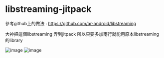 # libstreaming-jitpack

參考github上的做法 : https://github.com/ar-android/libstreaming

大神把這個libstreaming 弄到jitpack  所以只要多加兩行就能用原本libstreaming的library

![image](https://user-images.githubusercontent.com/47856036/185862291-111aabab-8602-4ea6-8722-b8b58421da7d.png)
![image](https://user-images.githubusercontent.com/47856036/185862347-71974df5-ea89-4de4-bdeb-fe88fd35f451.png)
